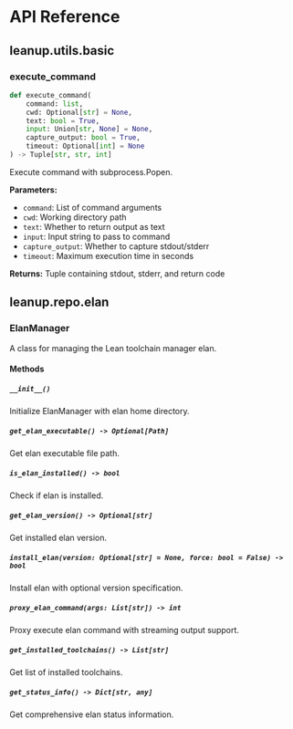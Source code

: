 # API Reference

## leanup.utils.basic

### execute_command

```python
def execute_command(
    command: list,
    cwd: Optional[str] = None,
    text: bool = True,
    input: Union[str, None] = None,
    capture_output: bool = True,
    timeout: Optional[int] = None
) -> Tuple[str, str, int]
```

Execute command with subprocess.Popen.

**Parameters:**
- `command`: List of command arguments
- `cwd`: Working directory path
- `text`: Whether to return output as text
- `input`: Input string to pass to command
- `capture_output`: Whether to capture stdout/stderr
- `timeout`: Maximum execution time in seconds

**Returns:**
Tuple containing stdout, stderr, and return code

## leanup.repo.elan

### ElanManager

A class for managing the Lean toolchain manager elan.

#### Methods

##### `__init__()`
Initialize ElanManager with elan home directory.

##### `get_elan_executable() -> Optional[Path]`
Get elan executable file path.

##### `is_elan_installed() -> bool`
Check if elan is installed.

##### `get_elan_version() -> Optional[str]`
Get installed elan version.

##### `install_elan(version: Optional[str] = None, force: bool = False) -> bool`
Install elan with optional version specification.

##### `proxy_elan_command(args: List[str]) -> int`
Proxy execute elan command with streaming output support.

##### `get_installed_toolchains() -> List[str]`
Get list of installed toolchains.

##### `get_status_info() -> Dict[str, any]`
Get comprehensive elan status information.